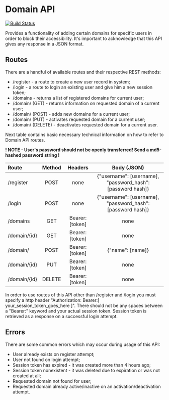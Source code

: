 # Domain API
[![Build Status](https://app.travis-ci.com/bshevchuk97/domain_api_php.svg?branch=master)](https://app.travis-ci.com/bshevchuk97/domain_api_php)

Provides a functionality of adding certain domains for specific users in order to block their
accessibility. It's important to acknowledge that this API gives any response in a JSON format.

## Routes

There are a handful of available routes and their respective REST methods:

- /register - a route to create a new user record in system;
- /login - a route to login an existing user and give him a new session token;
- /domains - returns a list of registered domains for current user;
- /domain/ (GET) - returns information on requested domain of a current user;
- /domain/ (POST) - adds new domains for a current user;
- /domain/ (PUT) - activates requested domain for a current user;
- /domain/ (DELETE) - deactivates requested domain for a current user.

Next table contains basic necessary technical information on how to refer to Domain API routes.

__! NOTE - User's password should not be openly transferred! Send a md5-hashed password string !__

| Route | Method | Headers |Body (JSON)|
|:-----|:------:|:----:|:---:|
| /register | POST |none|{"username": [username], "password_hash": [password hash]}|
|/login|POST|none|{"username": [username], "password_hash": [password hash]}|
|/domains|GET|Bearer:[token]|none|
|/domain/{id}|GET|Bearer:[token]|none|
|/domain/|POST|Bearer:[token]|{"name": [name]}|
|/domain/{id}|PUT|Bearer:[token]|none|
|/domain/{id}|DELETE|Bearer:[token]|none|

In order to use routes of this API other than /register and /login you must specify a http header "Authorization:
Bearer:[ your_session_token_goes_here ]". There should not be any spaces between a "Bearer:" keyword and your actual
session token. Session token is retrieved as a response on a successful login attempt.

## Errors

There are some common errors which may occur during usage of this API:

- User already exists on register attempt;
- User not found on login attempt;
- Session token has expired - it was created more than 4 hours ago;
- Session token nonexistent - it was deleted due to expiration or was not created at all;
- Requested domain not found for user;
- Requested domain already active/inactive on an activation/deactivation attempt.

